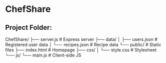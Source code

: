 # ChefShare

##  Project Folder:

ChefShare/
├── server.js # Express server
├── data/
│ ├── users.json # Registered user data
│ └── recipes.json # Recipe data
└── public/ # Static files
├── index.html # Homepage
├── css/
│ └── style.css # Stylesheet
└── js/
└── main.js # Client-side JS
